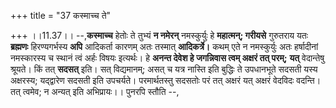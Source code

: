 +++
title = "37 कस्माच्च ते"

+++
।।11.37।। --,**कस्माच्च** हेतोः ते तुभ्यं **न नमेरन्** नमस्कुर्युः हे
**महात्मन्; गरीयसे** गुरुतराय यतः **ब्रह्मणः** हिरण्यगर्भस्य **अपि**
आदिकर्ता कारणम् अतः तस्मात् **आदिकर्त्रे।** कथम् एते न नमस्कुर्युः अतः
हर्षादीनां नमस्कारस्य च स्थानं त्वं अर्हः विषयः इत्यर्थः। हे **अनन्त
देवेश हे जगन्निवास त्वम् अक्षरं तत् परम्;** **यत्** वेदान्तेषु श्रूयते।
किं तत् **सदसत्** इति। सत् विद्यमानम्; असत् च यत्र नास्ति इति बुद्धिः ते
उपधानभूते सदसती यस्य अक्षरस्य; यद्द्वारेण सदसती इति उपचर्यते।
परमार्थतस्तु सदसतोः परं तत् अक्षरं यत् अक्षरं वेदविदः वदन्ति। तत्
त्वमेव; न अन्यत् इति अभिप्रायः।। पुनरपि स्तौति --,
